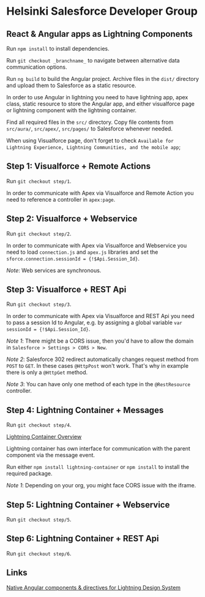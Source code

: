 # Helsinki Salesforce Developer Group
## React & Angular apps as Lightning Components

Run `npm install` to install dependencies.

Run `git checkout _branchname_` to navigate between alternative data communication options.

Run `ng build` to build the Angular project. Archive files in the `dist/` directory and upload them to Salesforce as a static resource.

In order to use Angular in lightning you need to have lightning app, apex class, static resource to store the Angular app, and either visualforce page or lightning component with the lightning container.

Find all required files in the `src/` directory. Copy file contents from `src/aura/`, `src/apex/`, `src/pages/` to Salesforce whenever needed.

When using Visualforce page, don't forget to check `Available for Lightning Experience, Lightning Communities, and the mobile app`;

## Step 1: Visualforce + Remote Actions

Run `git checkout step/1`.

In order to communicate with Apex via Visualforce and Remote Action you need to reference a controller in `apex:page`.

## Step 2: Visualforce + Webservice

Run `git checkout step/2`.

In order to communicate with Apex via Visualforce and Webservice you need to load `connection.js` and `apex.js` libraries and set the `sforce.connection.sessionId = {!$Api.Session_Id}`.

_Note_: Web services are synchronous.

## Step 3: Visualforce + REST Api

Run `git checkout step/3`.

In order to communicate with Apex via Visualforce and REST Api you need to pass a session Id to Angular, e.g. by assigning a global variable `var sessionId = {!$Api.Session_Id}`.

_Note 1_: There might be a CORS issue, then you'd have to allow the domain in `Salesforce > Settings > CORS > New`.

_Note 2_: Salesforce 302 redirect automatically changes request method from `POST` to `GET`. In these cases `@HttpPost` won't work. That's why in example there is only a `@HttpGet` method.

_Note 3_: You can have only one method of each type in the `@RestResource` controller.

## Step 4: Lightning Container + Messages

Run `git checkout step/4`.

[Lightning Container Overview](https://developer.salesforce.com/docs/atlas.en-us.lightning.meta/lightning/container_overview.htm)

Lightning container has own interface for communication with the parent component via the message event.

Run either `npm install lightning-container` or `npm install` to install the required package.

_Note 1_: Depending on your org, you might face CORS issue with the iframe.

## Step 5: Lightning Container + Webservice

Run `git checkout step/5`.

## Step 6: Lightning Container + REST Api

Run `git checkout step/6`.

## Links 

[Native Angular components & directives for Lightning Design System](http://ng-lightning.github.io/ng-lightning/#/)
